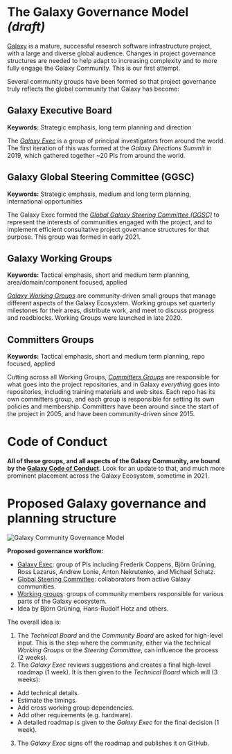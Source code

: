 # The Galaxy Governance Model _(draft)_

[Galaxy](/src/index.md) is a mature, successful research software infrastructure project, with a large and diverse global audience. Changes in project governance structures are needed to help adapt to increasing complexity and to more fully engage the Galaxy Community. This is our first attempt.

Several community groups have been formed so that project governance truly reflects the global community that Galaxy has become:

## Galaxy Executive Board

**Keywords:** Strategic emphasis, long term planning and direction

The *[Galaxy Exec](/src/community/exec/index.md)* is a group of principal investigators from around the world.  The first iteration of this was formed at the _Galaxy Directions Summit_ in 2019, which gathered together ~20 PIs from around the world.

## Galaxy Global Steering Committee (GGSC)

**Keywords:** Strategic emphasis, medium and long term planning, international opportunities

The Galaxy Exec formed the *[Global Galaxy Steering Committee (GGSC)](/src/community/steering/index.md)* to represent the interests of communities engaged with the project, and to implement efficient consultative project governance structures for that purpose.  This group was formed in early 2021.


## Galaxy Working Groups

**Keywords:** Tactical emphasis, short and medium term planning, area/domain/component focused, applied

*[Galaxy Working Groups](/src/community/wg/index.md)* are community-driven small groups that manage different aspects of the Galaxy Ecosystem. Working groups set quarterly milestones for their areas, distribute work, and meet to discuss progress and roadblocks. Working Groups were launched in late 2020.


## Committers Groups

**Keywords:** Tactical emphasis, short and medium term planning, repo focused, applied

Cutting across all Working Groups, *[Committers Groups](/src/community/committers/index.md)* are responsible for what goes into the project repositories, and in Galaxy *everything* goes into repositories, including training materials and web sites.  Each repo has its own committers group, and each group is responsible for setting its own policies and membership. Committers have been around since the start of the project in 2005, and have been community-driven since 2015.


# Code of Conduct

**All of these groups, and all aspects of the Galaxy Community, are bound by the [Galaxy Code of Conduct](/src/community/coc/index.md).**  Look for an update to that, and much more prominent placement across the Galaxy Ecosystem, sometime in 2021.

# Proposed Galaxy governance and planning structure

![Galaxy Community Governance Model](./governance.svg)

**Proposed governance workflow:**

* [Galaxy Exec](/src/community/exec/index.md): group of PIs including Frederik Coppens, Björn Grüning, Ross Lazarus, Andrew Lonie, Anton Nekrutenko, and Michael Schatz. 
* [Global Steering Committee](/src/community/steering/index.md): collaborators from active Galaxy communities. 
* [Working groups](/src/community/wg/index.md): groups of community members responsible for various parts of the Galaxy ecosystem.  
* Idea by Björn Grüning, Hans-Rudolf Hotz and others. 

The overall idea is:

1. The *Technical Board* and the *Community Board* are asked for high-level input. This is the step where the community, either via the technical *Working Groups* or the *Steering Committee*, can influence the process (2 weeks).
2. The *Galaxy Exec* reviews suggestions and creates a final high-level roadmap (1 week). It is then given to the *Technical Board* which will (3 weeks):
  * Add technical details.
  * Estimate the timings.
  * Add cross working group dependencies.
  * Add other requirements (e.g. hardware).
  * A detailed roadmap is given to the *Galaxy Exec* for the final decision (1 week).
3. The *Galaxy Exec* signs off the roadmap and publishes it on GitHub.



